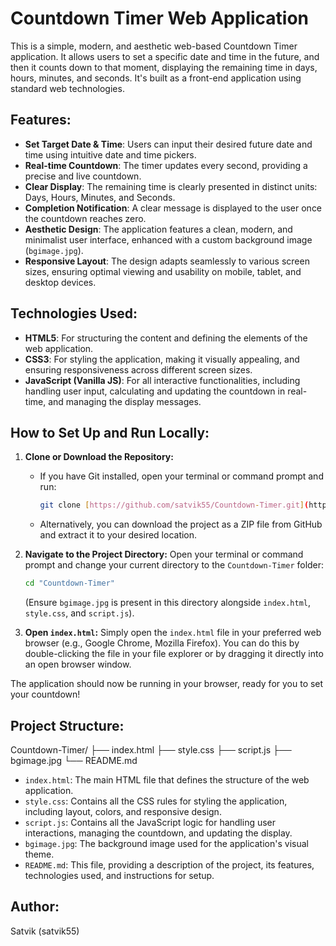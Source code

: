 # Countdown Timer Web Application

This is a simple, modern, and aesthetic web-based Countdown Timer application. It allows users to set a specific date and time in the future, and then it counts down to that moment, displaying the remaining time in days, hours, minutes, and seconds. It's built as a front-end application using standard web technologies.

## Features:
* **Set Target Date & Time**: Users can input their desired future date and time using intuitive date and time pickers.
* **Real-time Countdown**: The timer updates every second, providing a precise and live countdown.
* **Clear Display**: The remaining time is clearly presented in distinct units: Days, Hours, Minutes, and Seconds.
* **Completion Notification**: A clear message is displayed to the user once the countdown reaches zero.
* **Aesthetic Design**: The application features a clean, modern, and minimalist user interface, enhanced with a custom background image (`bgimage.jpg`).
* **Responsive Layout**: The design adapts seamlessly to various screen sizes, ensuring optimal viewing and usability on mobile, tablet, and desktop devices.

## Technologies Used:
* **HTML5**: For structuring the content and defining the elements of the web application.
* **CSS3**: For styling the application, making it visually appealing, and ensuring responsiveness across different screen sizes.
* **JavaScript (Vanilla JS)**: For all interactive functionalities, including handling user input, calculating and updating the countdown in real-time, and managing the display messages.

## How to Set Up and Run Locally:

1.  **Clone or Download the Repository:**
    * If you have Git installed, open your terminal or command prompt and run:
        ```bash
        git clone [https://github.com/satvik55/Countdown-Timer.git](https://github.com/satvik55/Countdown-Timer.git)
        ```
    * Alternatively, you can download the project as a ZIP file from GitHub and extract it to your desired location.

2.  **Navigate to the Project Directory:**
    Open your terminal or command prompt and change your current directory to the `Countdown-Timer` folder:
    ```bash
    cd "Countdown-Timer"
    ```
    (Ensure `bgimage.jpg` is present in this directory alongside `index.html`, `style.css`, and `script.js`).

3.  **Open `index.html`:**
    Simply open the `index.html` file in your preferred web browser (e.g., Google Chrome, Mozilla Firefox). You can do this by double-clicking the file in your file explorer or by dragging it directly into an open browser window.

The application should now be running in your browser, ready for you to set your countdown!

## Project Structure:
Countdown-Timer/
├── index.html
├── style.css
├── script.js
├── bgimage.jpg
└── README.md

* `index.html`: The main HTML file that defines the structure of the web application.
* `style.css`: Contains all the CSS rules for styling the application, including layout, colors, and responsive design.
* `script.js`: Contains all the JavaScript logic for handling user interactions, managing the countdown, and updating the display.
* `bgimage.jpg`: The background image used for the application's visual theme.
* `README.md`: This file, providing a description of the project, its features, technologies used, and instructions for setup.

## Author:
Satvik (satvik55)
